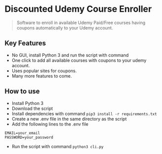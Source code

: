 # Discounted Udemy Course Enroller

> Software to enroll in available Udemy Paid/Free courses having coupons automatically to your Udemy account.

## Key Features

- No GUI, install Python 3 and run the script with command
- One click to add all available courses with coupons to your udemy account.
- Uses popular sites for coupons.
- Many more features to come.

## How to use
- Install Python 3
- Download the script
- Install dependencies with command `pip3 install -r requirements.txt`
- Create a new .env file in the same directory as the script
- Add the following lines to the .env file
```
EMAIL=your_email
PASSWORD=your_password
```
- Run the script with command `python3 cli.py`